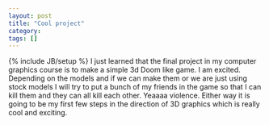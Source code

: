 ```yaml
---
layout: post
title: "Cool project"
category:
tags: []
---
```

{% include JB/setup %}
I just learned that the final project in my computer graphics course is to make a simple 3d Doom like game. I am excited. Depending on the models and if we can make them or we are just using stock models I will try to put a bunch of my friends in the game so that I can kill them and they can all kill each other. Yeaaaa violence. Either way it is going to be my first few steps in the direction of 3D graphics which is really cool and exciting.